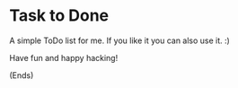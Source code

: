 # Task to Done #

A simple ToDo list for me. If you like it you can also use it. :)

Have fun and happy hacking!

(Ends)
